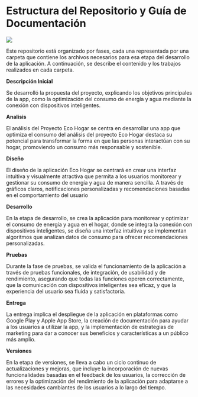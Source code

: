  # Estructura del Repositorio y Guía de Documentación
![](https://i.ibb.co/yh1FnVc/Presentaci-n-Mi-proyecto-Final-Femenino-Delicado-Rosa-y-Nude-4.jpg)
 

Este repositorio está organizado por fases, cada una representada por una carpeta que contiene los archivos necesarios para esa etapa del desarrollo de la aplicación. A continuación, se describe el contenido y los trabajos realizados en cada carpeta. 

  **Descripción Inicial**
  
 Se desarrolló la propuesta del proyecto, explicando los objetivos principales de la app, como la optimización del consumo de energía y agua mediante la conexión con dispositivos inteligentes.
 
   **Analisis** 
   
  El análisis del Proyecto Eco Hogar se centra en desarrollar una app que optimiza el consumo del análisis del proyecto Eco Hogar destaca su potencial para transformar la forma en que las personas interactúan con su hogar, promoviendo un consumo más responsable y sostenible.
  
  **Diseño**
  
  El diseño de la aplicación Eco Hogar se centrará en crear una interfaz intuitiva y visualmente atractiva que permita a los usuarios monitorear y gestionar su consumo de energía y agua de manera sencilla. A través de gráficos claros, notificaciones personalizadas y recomendaciones basadas en el comportamiento del usuario
  
   **Desarrollo**
  
  En la etapa de desarrollo, se crea la aplicación para monitorear y optimizar el consumo de energía y agua en el hogar, donde se integra la conexión con dispositivos inteligentes, se diseña una interfaz intuitiva y se implementan algoritmos que analizan datos de consumo para ofrecer recomendaciones personalizadas.
    
  **Pruebas**
    
  Durante la fase de pruebas, se valida el funcionamiento de la aplicación a través de pruebas funcionales, de integración, de usabilidad y de rendimiento, asegurando que todas las funciones operen correctamente, que la comunicación con dispositivos inteligentes sea eficaz, y que la experiencia del usuario sea fluida y satisfactoria.
   
   **Entrega**

  La entrega implica el despliegue de la aplicación en plataformas como Google Play y Apple App Store, la creación de documentación para ayudar a los usuarios a utilizar la app, y la implementación de estrategias de marketing para dar a conocer sus beneficios y características a un público más amplio.
  
  **Versiones**
  
 En la etapa de versiones, se lleva a cabo un ciclo continuo de actualizaciones y mejoras, que incluye la incorporación de nuevas funcionalidades basadas en el feedback de los usuarios, la corrección de errores y la optimización del rendimiento de la aplicación para adaptarse a las necesidades cambiantes de los usuarios a lo largo del tiempo.
  
